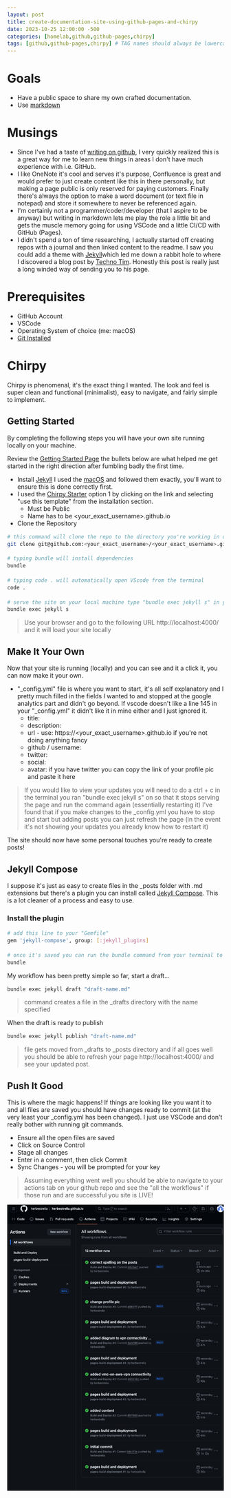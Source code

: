 ```yaml
---
layout: post
title: create-documentation-site-using-github-pages-and-chirpy
date: 2023-10-25 12:00:00 -500
categories: [homelab,github,github-pages,chirpy]
tags: [github,github-pages,chirpy] # TAG names should always be lowercase, separated by commas
---
```


# Goals
- Have a public space to share my own crafted documentation.
- Use [markdown](https://commonmark.org/)

# Musings
- Since I've had a taste of [writing on github](https://docs.github.com/en/get-started/writing-on-github/getting-started-with-writing-and-formatting-on-github/quickstart-for-writing-on-github), I very quickly realized this is a great way for me to learn new things in areas I don't have much experience with i.e. GitHub.
- I like OneNote it's cool and serves it's purpose, Confluence is great and would prefer to just create content like this in there personally, but making a page public is only reserved for paying customers. Finally there's always the option to make a word document (or text file in notepad) and store it somewhere to never be referenced again.
- I'm certainly not a programmer/coder/developer (that I aspire to be anyway) but writing in markdown lets me play the role a little bit and gets the muscle memory going for using VSCode and a little CI/CD with GitHub (Pages).
- I didn't spend a ton of time researching, I actually started off creating repos with a journal and then linked content to the readme. I saw you could add a theme with [Jekyll](https://github.com/jekyll/jekyll)which led me down a rabbit hole to where I discovered a blog post by [Techno Tim](https://technotim.live/posts/jekyll-docs-site/). Honestly this post is really just a long winded way of sending you to his page.

# Prerequisites
- GitHub Account
- VSCode
- Operating System of choice (me: macOS)
- [Git Installed](https://git-scm.com/)

# Chirpy
Chirpy is phenomenal, it's the exact thing I wanted. The look and feel is super clean and functional (minimalist), easy to navigate, and fairly simple to implement.

## Getting Started
By completing the following steps you will have your own site running locally on your machine.

Review the [Getting Started Page](https://chirpy.cotes.page/posts/getting-started/) the bullets below are what helped me get started in the right direction after fumbling badly the first time.
- Install [Jekyll](https://jekyllrb.com/docs/installation/) I used the [macOS](https://jekyllrb.com/docs/installation/macos/) and followed them exactly, you'll want to ensure this is done correctly first.
- I used the [Chirpy Starter](https://github.com/cotes2020/chirpy-starter) option 1 by clicking on the link and selecting "use this template" from the installation section.
    * Must be Public
    * Name has to be <your_exact_username>.github.io
- Clone the Repository
```sh
# this command will clone the repo to the directory you're working in on your terminal
git clone git@github.com:<your_exact_username>/<your_exact_username>.github.io

# typing bundle will install dependencies
bundle

# typing code . will automatically open VScode from the terminal
code .

# serve the site on your local machine type "bundle exec jekyll s" in your terminal
bundle exec jekyll s
```
> Use your browser and go to the following URL http://localhost:4000/ and it will load your site locally

## Make It Your Own

Now that your site is running (locally) and you can see and it a click it, you can now make it your own.

- "_config.yml" file is where you want to start, it's all self explanatory and I pretty much filled in the fields I wanted to and stopped at the google analytics part and didn't go beyond. If vscode doesn't like a line 145 in your "_config.yml" it didn't like it in mine either and I just ignored it.
    * title:
    * description:
    * url - use: https://<your_exact_username>.github.io if you're not doing anything fancy
    * github / username:
    * twitter:
    * social:
    * avatar: if you have twitter you can copy the link of your profile pic and paste it here


> If you would like to view your updates you will need to do a ctrl + c in the terminal you ran "bundle exec jekyll s" on so that it stops serving the page and run the command again (essentially restarting it) I've found that if you make changes to the _config.yml you have to stop and start but adding posts you can just refresh the page (in the event it's not showing your updates you already know how to restart it)

The site should now have some personal touches you're ready to create posts!

## Jekyll Compose

I suppose it's just as easy to create files in the _posts folder with .md extensions but there's a plugin you can install called [Jekyll Compose](https://github.com/jekyll/jekyll-compose). This is a lot cleaner of a process and easy to use.

### Install the plugin 
```sh
# add this line to your "Gemfile"
gem 'jekyll-compose', group: [:jekyll_plugins]

# once it's saved you can run the bundle command from your terminal to install the plugin
bundle
```
My workflow has been pretty simple so far, start a draft...
```sh
bundle exec jekyll draft "draft-name.md"
```
> command creates a file in the _drafts directory with the name specified

When the draft is ready to publish
```sh
bundle exec jekyll publish "draft-name.md"
```
> file gets moved from _drafts to _posts directory and if all goes well you should be able to refresh your page http://localhost:4000/ and see your updated post.

## Push It Good
This is where the magic happens! If things are looking like you want it to and all files are saved you should have changes ready to commit (at the very least your _config.yml has been changed). I just use VSCode and don't really bother with running git commands.

- Ensure all the open files are saved
- Click on Source Control
- Stage all changes
- Enter in a comment, then click Commit
- Sync Changes - you will be prompted for your key

> Assuming everything went well you should be able to navigate to your actions tab on your github repo and see the "all the workflows" if those run and are successful you site is LIVE!

![Github Workflows](/assets/images/githubio-all-workflows.png)